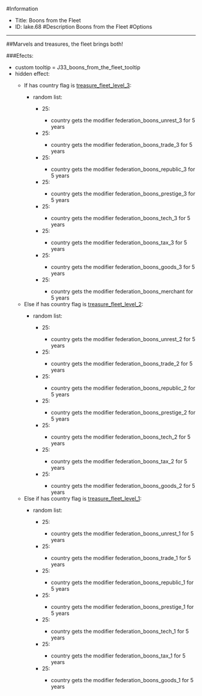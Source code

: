 #Information
 - Title: Boons from the Fleet
 - ID: lake.68
#Description
Boons from the Fleet
#Options

___
##Marvels and treasures, the fleet brings both!

###Efects:<ul><li>custom tooltip = J33_boons_from_the_fleet_tooltip</li><li>hidden effect:</li><ul><li>If has country flag is [treasure_fleet_level_3](../flags/treasure_fleet_level_3.md):</li><ul><li>random list:</li><ul><li>25:</li><ul><li>country gets the modifier federation_boons_unrest_3 for 5 years</li></ul><li>25:</li><ul><li>country gets the modifier federation_boons_trade_3 for 5 years</li></ul><li>25:</li><ul><li>country gets the modifier federation_boons_republic_3 for 5 years</li></ul><li>25:</li><ul><li>country gets the modifier federation_boons_prestige_3 for 5 years</li></ul><li>25:</li><ul><li>country gets the modifier federation_boons_tech_3 for 5 years</li></ul><li>25:</li><ul><li>country gets the modifier federation_boons_tax_3 for 5 years</li></ul><li>25:</li><ul><li>country gets the modifier federation_boons_goods_3 for 5 years</li></ul><li>25:</li><ul><li>country gets the modifier federation_boons_merchant for 5 years</li></ul></ul></ul><li>Else if has country flag is [treasure_fleet_level_2](../flags/treasure_fleet_level_2.md):</li><ul><li>random list:</li><ul><li>25:</li><ul><li>country gets the modifier federation_boons_unrest_2 for 5 years</li></ul><li>25:</li><ul><li>country gets the modifier federation_boons_trade_2 for 5 years</li></ul><li>25:</li><ul><li>country gets the modifier federation_boons_republic_2 for 5 years</li></ul><li>25:</li><ul><li>country gets the modifier federation_boons_prestige_2 for 5 years</li></ul><li>25:</li><ul><li>country gets the modifier federation_boons_tech_2 for 5 years</li></ul><li>25:</li><ul><li>country gets the modifier federation_boons_tax_2 for 5 years</li></ul><li>25:</li><ul><li>country gets the modifier federation_boons_goods_2 for 5 years</li></ul></ul></ul><li>Else if has country flag is [treasure_fleet_level_1](../flags/treasure_fleet_level_1.md):</li><ul><li>random list:</li><ul><li>25:</li><ul><li>country gets the modifier federation_boons_unrest_1 for 5 years</li></ul><li>25:</li><ul><li>country gets the modifier federation_boons_trade_1 for 5 years</li></ul><li>25:</li><ul><li>country gets the modifier federation_boons_republic_1 for 5 years</li></ul><li>25:</li><ul><li>country gets the modifier federation_boons_prestige_1 for 5 years</li></ul><li>25:</li><ul><li>country gets the modifier federation_boons_tech_1 for 5 years</li></ul><li>25:</li><ul><li>country gets the modifier federation_boons_tax_1 for 5 years</li></ul><li>25:</li><ul><li>country gets the modifier federation_boons_goods_1 for 5 years</li></ul></ul></ul></ul></ul>
